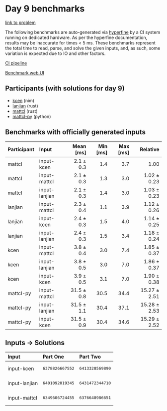 # Day 9 benchmarks

[link to problem](https://adventofcode.com/2024/day/9)

The following benchmarks are auto-generated via
[hyperfine](https://github.com/sharkdp/hyperfine) by a CI system running on
dedicated hardware. As per the hyperfine documentation, results may be
inaccurate for times < 5 ms. These benchmarks represent the total time to read,
parse, and solve the given inputs, and, as such, some variation is expected due
to IO and other factors.

[CI pipeline](http://ci.papercode.net:8080/teams/main/pipelines/aoc2024)

[Benchmark web UI](https://aoc.ancalagon.black)


## Participants (with solutions for day 9)

- [kcen](https://github.com/kcen/aoc2024) (nim)
- [lanjian](https://github.com/lanjian/aoc-2024) (rust)
- [mattcl](https://github.com/mattcl/aoc2024) (rust)
- [mattcl-py](https://github.com/mattcl/aoc2024-py) (python)


## Benchmarks with officially generated inputs

| Participant | Input | Mean [ms] | Min [ms] | Max [ms] | Relative |
|:---|:---|---:|---:|---:|---:|
| mattcl | input-kcen | 2.1 ± 0.3 | 1.4 | 3.7 | 1.00 |
| mattcl | input-mattcl | 2.1 ± 0.3 | 1.3 | 3.0 | 1.02 ± 0.23 |
| mattcl | input-lanjian | 2.1 ± 0.3 | 1.4 | 3.0 | 1.03 ± 0.23 |
| lanjian | input-mattcl | 2.3 ± 0.4 | 1.1 | 3.9 | 1.12 ± 0.26 |
| lanjian | input-kcen | 2.4 ± 0.3 | 1.5 | 4.0 | 1.14 ± 0.25 |
| lanjian | input-lanjian | 2.4 ± 0.3 | 1.5 | 3.4 | 1.18 ± 0.24 |
| kcen | input-mattcl | 3.8 ± 0.4 | 3.0 | 7.4 | 1.85 ± 0.37 |
| kcen | input-lanjian | 3.8 ± 0.5 | 3.0 | 7.0 | 1.86 ± 0.37 |
| kcen | input-kcen | 3.9 ± 0.5 | 3.1 | 7.0 | 1.90 ± 0.38 |
| mattcl-py | input-mattcl | 31.5 ± 0.8 | 30.5 | 34.4 | 15.27 ± 2.51 |
| mattcl-py | input-lanjian | 31.5 ± 1.1 | 30.4 | 37.1 | 15.28 ± 2.53 |
| mattcl-py | input-kcen | 31.5 ± 0.9 | 30.4 | 34.6 | 15.29 ± 2.52 |


## Inputs -> Solutions

| Input | Part One | Part Two |
|:---|:---|:---|
|input-kcen|<pre>6378826667552</pre>|<pre>6413328569890</pre>|
|input-lanjian|<pre>6401092019345</pre>|<pre>6431472344710</pre>|
|input-mattcl|<pre>6349606724455</pre>|<pre>6376648986651</pre>|